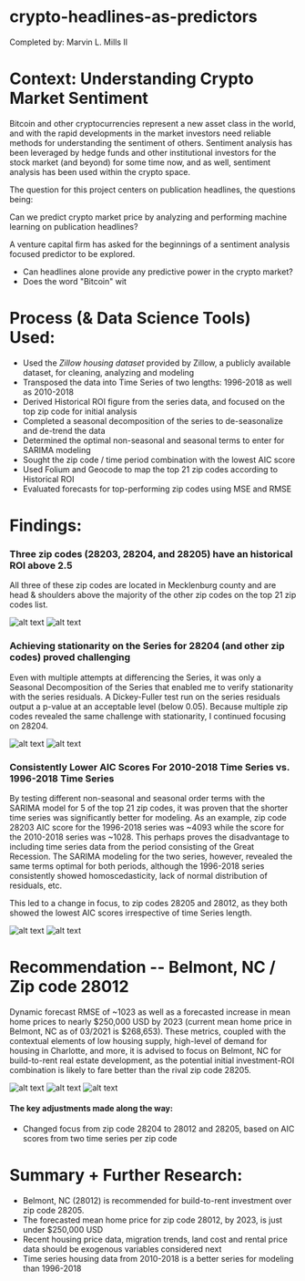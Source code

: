 # crypto-headlines-as-predictors

Completed by: Marvin L. Mills II


#  Context: Understanding Crypto Market Sentiment 

Bitcoin and other cryptocurrencies represent a new asset class in the world, and with the rapid developments in the market investors need reliable methods for understanding the sentiment of others. Sentiment analysis has been leveraged by hedge funds and other institutional investors for the stock market (and beyond) for some time now, and as well, sentiment analysis has been used within the crypto space.

The question for this project centers on publication headlines, the questions being:

Can we predict crypto market price by analyzing and performing machine learning on publication headlines?

A venture capital firm has asked for the beginnings of a sentiment analysis focused predictor to be explored.

<ul>
    <li>Can headlines alone provide any predictive power in the crypto market?</li>
    <li>Does the word "Bitcoin" wit</li>
</ul>


# Process (& Data Science Tools) Used:


<ul>
    <li>Used the <i>Zillow housing dataset</i> provided by Zillow, a publicly available dataset, for cleaning, analyzing and modeling</li>
    <li>Transposed the data into Time Series of two lengths: 1996-2018 as well as 2010-2018</li>
    <li>Derived Historical ROI figure from the series data, and focused on the top zip code for initial analysis</li>
    <li>Completed a seasonal decomposition of the series to de-seasonalize and de-trend the data</li>
    <li>Determined the optimal non-seasonal and seasonal terms to enter for SARIMA modeling</li>
    <li>Sought the zip code / time period combination with the lowest AIC score</li>
    <li>Used Folium and Geocode to map the top 21 zip codes according to Historical ROI</li>
    <li>Evaluated forecasts for top-performing zip codes using MSE and RMSE</li>
</ul>


# Findings:


### Three zip codes (28203, 28204, and 28205) have an historical ROI above 2.5

All three of these zip codes are located in Mecklenburg county and are head & shoulders above the majority of the other zip codes on the top 21 zip codes list.

![alt text](https://github.com/emel333/time_series_home_prices/blob/main/Graphics/charlotte-and-surrounding-hroi.JPG "Historical ROI Top 21 Zip Codes In Charlotte, NC and Surrounding Areas")
![alt text](https://github.com/emel333/time_series_home_prices/blob/main/Graphics/charlotte-zips-map.JPG "Top 21 Zip Codes Plotted On Map")



### Achieving stationarity on the Series for 28204 (and other zip codes) proved challenging

Even with multiple attempts at differencing the Series, it was only a Seasonal Decomposition of the Series that enabled me to verify stationarity with the series residuals. A Dickey-Fuller test run on the series residuals output a p-value at an acceptable level (below 0.05). Because multiple zip codes revealed the same challenge with stationarity, I continued focusing on 28204.

![alt text](https://github.com/emel333/time_series_home_prices/blob/main/Graphics/differencing-onelag-28204.JPG "Zip Code 28204: One Difference")
![alt text](https://github.com/emel333/time_series_home_prices/blob/main/Graphics/seasdecom-28204.JPG "Zip Code 28204: After Seasonal Decomposition")



### Consistently Lower AIC Scores For 2010-2018 Time Series vs. 1996-2018 Time Series

By testing different non-seasonal and seasonal order terms with the SARIMA model for 5 of the top 21 zip codes, it was proven that the shorter time series was significantly better for modeling. As an example, zip code 28203 AIC score for the 1996-2018 series was ~4093 while the score for the 2010-2018 series was ~1028. This perhaps proves the disadvantage to including time series data from the period consisting of the Great Recession. The SARIMA modeling for the two series, however, revealed the same terms optimal for both periods, although the 1996-2018 series consistently showed homoscedasticity, lack of normal distribution of residuals, etc.

This led to a change in focus, to zip codes 28205 and 28012, as they both showed the lowest AIC scores irrespective of time Series length.


![alt text](https://github.com/emel333/time_series_home_prices/blob/main/Graphics/shorter-series-modeling-sarimax-vis.JPG "SARIMA Model Verification Results: Residuals + Histogram For Series 2010-2018")
![alt text](https://github.com/emel333/time_series_home_prices/blob/main/Graphics/longer-series-modeling-sarimax-vis.JPG "SARIMA Model Verification Results: Residuals + Histogram For Series 1996-2018")



# Recommendation -- Belmont, NC / Zip code 28012

Dynamic forecast RMSE of ~1023 as well as a forecasted increase in mean home prices to nearly $250,000 USD by 2023 (current mean home price in Belmont, NC as of 03/2021 is $268,653). These metrics, coupled with the contextual elements of low housing supply, high-level of demand for housing in Charlotte, and more, it is advised to focus on Belmont, NC for build-to-rent real estate development, as the potential initial investment-ROI combination is likely to fare better than the rival zip code 28205.

![alt text](https://github.com/emel333/time_series_home_prices/blob/main/Graphics/dynamic-28012.JPG "Dynamic Forecast: 28012")
![alt text](https://github.com/emel333/time_series_home_prices/blob/main/Graphics/RMSE-28012-DYNAMIC.JPG "RMSE Score For Dynamic Forecast: 28012")
![alt text](https://github.com/emel333/time_series_home_prices/blob/main/Graphics/28012-final-forecast.JPG "Zip Code28012: Forecast (2018-2023)")


#### The key adjustments made along the way:

<ul>
    <li>Changed focus from zip code 28204 to 28012 and 28205, based on AIC scores from two time series per zip code</li>
</ul>



# Summary + Further Research:


<ul>
    <li>Belmont, NC (28012) is recommended for build-to-rent investment over zip code 28205. </li>
    <li>The forecasted mean home price for zip code 28012, by 2023, is just under $250,000 USD</li>
    <li>Recent housing price data, migration trends, land cost and rental price data should be exogenous variables considered next</li>
    <li>Time series housing data from 2010-2018 is a better series for modeling than 1996-2018</li>
</ul>